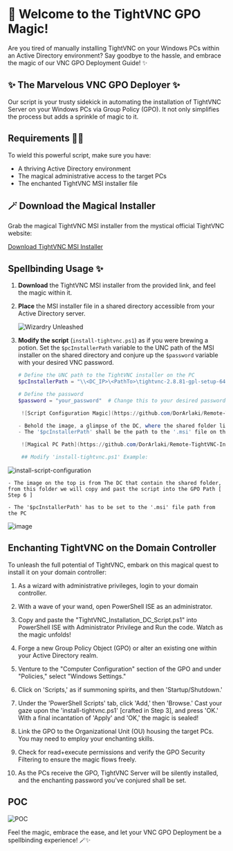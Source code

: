 # 🚀 Welcome to the TightVNC GPO Magic!

Are you tired of manually installing TightVNC on your Windows PCs within an Active Directory environment? Say goodbye to the hassle, and embrace the magic of our VNC GPO Deployment Guide! ✨

## ✨ The Marvelous VNC GPO Deployer ✨

Our script is your trusty sidekick in automating the installation of TightVNC Server on your Windows PCs via Group Policy (GPO). It not only simplifies the process but adds a sprinkle of magic to it.

## Requirements 🧙‍♂️

To wield this powerful script, make sure you have:

- A thriving Active Directory environment
- The magical administrative access to the target PCs
- The enchanted TightVNC MSI installer file

## 🪄 Download the Magical Installer

Grab the magical TightVNC MSI installer from the mystical official TightVNC website:

[Download TightVNC MSI Installer](https://www.tightvnc.com/download.php)

## Spellbinding Usage ✨

1. **Download** the TightVNC MSI installer from the provided link, and feel the magic within it.

2. **Place** the MSI installer file in a shared directory accessible from your Active Directory server. 

    ![Wizardry Unleashed](https://github.com/DorArlaki/Remote-TightVNC-Installer/assets/107101354/50c64be4-9a53-43bf-9760-f35631f94b46)

3. **Modify the script** (`install-tightvnc.ps1`) as if you were brewing a potion. Set the `$pcInstallerPath` variable to the UNC path of the MSI installer on the shared directory and conjure up the `$password` variable with your desired VNC password.

   ```powershell
   # Define the UNC path to the TightVNC installer on the PC
   $pcInstallerPath = "\\<DC_IP>\<PathTo>\tightvnc-2.8.81-gpl-setup-64bit.msi"   # Change this to your desired IP + Path

   # Define the password
   $password = "your_password"  # Change this to your desired password

    ![Script Configuration Magic](https://github.com/DorArlaki/Remote-TightVNC-Installer/assets/107101354/5eff632f-bd92-4b99-a3ec-7faaebad524f)

   - Behold the image, a glimpse of the DC, where the shared folder lies, and from which the script shall journey forth into the GPO Path [ Step 6 ].
   - The '$pcInstallerPath' shall be the path to the '.msi' file on the PC.
   
    ![Magical PC Path](https://github.com/DorArlaki/Remote-TightVNC-Installer/assets/107101354/2fa7eb1b-4302-4871-a288-377295447df7)

    ## Modify 'install-tightvnc.ps1' Example: 
![install-script-configuration](https://github.com/DorArlaki/Remote-TightVNC-Installer/assets/107101354/5eff632f-bd92-4b99-a3ec-7faaebad524f)

    - The image on the top is from The DC that contain the shared folder, from this folder we will copy and past the script into the GPO Path [ Step 6 ] 
   
    - The '$pcInstallerPath' has to be set to the '.msi' file path from the PC
![image](https://github.com/DorArlaki/Remote-TightVNC-Installer/assets/107101354/2fa7eb1b-4302-4871-a288-377295447df7)

## Enchanting TightVNC on the Domain Controller

To unleash the full potential of TightVNC, embark on this magical quest to install it on your domain controller:

1. As a wizard with administrative privileges, login to your domain controller.

2. With a wave of your wand, open PowerShell ISE as an administrator.

3. Copy and paste the "TightVNC_Installation_DC_Script.ps1" into PowerShell ISE with Administrator Privilege and Run the code. Watch as the magic unfolds!

4. Forge a new Group Policy Object (GPO) or alter an existing one within your Active Directory realm.

5. Venture to the "Computer Configuration" section of the GPO and under "Policies," select "Windows Settings."

6. Click on 'Scripts,' as if summoning spirits, and then 'Startup/Shutdown.'

7. Under the 'PowerShell Scripts' tab, click 'Add,' then 'Browse.' Cast your gaze upon the 'install-tightvnc.ps1' [crafted in Step 3], and press 'OK.' With a final incantation of 'Apply' and 'OK,' the magic is sealed!

9. Link the GPO to the Organizational Unit (OU) housing the target PCs. You may need to employ your enchanting skills.

10. Check for read+execute permissions and verify the GPO Security Filtering to ensure the magic flows freely.

11. As the PCs receive the GPO, TightVNC Server will be silently installed, and the enchanting password you've conjured shall be set.

## POC
![POC](https://github.com/DorArlaki/Remote-TightVNC-Installer/assets/107101354/a8cdf591-6097-413b-b4bd-1549a7dad9e5)


Feel the magic, embrace the ease, and let your VNC GPO Deployment be a spellbinding experience! 🪄✨

